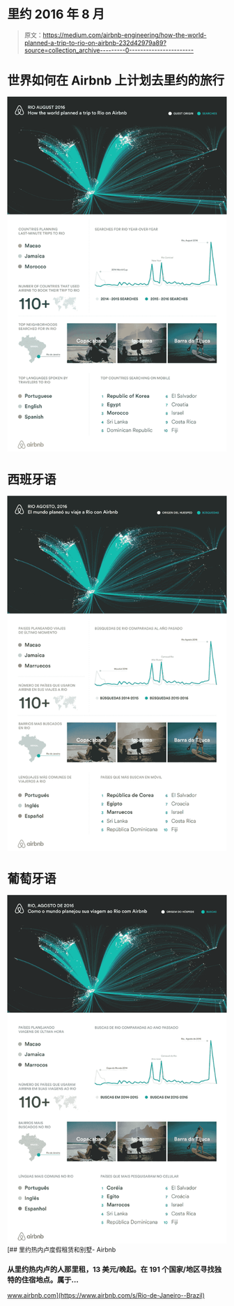 # 里约 2016 年 8 月

> 原文：<https://medium.com/airbnb-engineering/how-the-world-planned-a-trip-to-rio-on-airbnb-232d42979a89?source=collection_archive---------0----------------------->

# 世界如何在 Airbnb 上计划去里约的旅行

![](img/088430efa1c015dfdcd8f7a4ee30cff8.png)

# 西班牙语

![](img/454280b22e307660987e75ba47723785.png)

# 葡萄牙语

![](img/6203c6b69ac5ddfe721ebcdf4b82eb3d.png)[](https://www.airbnb.com/s/Rio-de-Janeiro--Brazil) [## 里约热内卢度假租赁和别墅- Airbnb

### 从里约热内卢的人那里租，13 美元/晚起。在 191 个国家/地区寻找独特的住宿地点。属于…

www.airbnb.com](https://www.airbnb.com/s/Rio-de-Janeiro--Brazil)